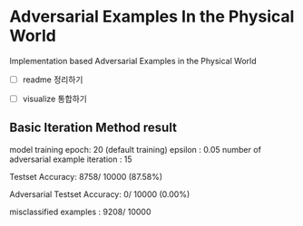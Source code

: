# Adversarial Examples In the Physical World
Implementation based Adversarial Examples in the Physical World

- [ ] readme 정리하기

- [ ] visualize 통합하기


## Basic Iteration Method result
model training epoch: 20 (default training)
epsilon : 0.05
number of adversarial example iteration : 15

Testset Accuracy: 8758/ 10000 (87.58%)

Adversarial Testset Accuracy: 0/ 10000 (0.00%)

misclassified examples : 9208/ 10000

